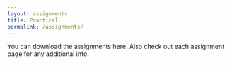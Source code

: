 ```yaml
---
layout: assignments
title: Practical
permalink: /assignments/
---
```

You can download the assignments here. Also check out each assignment page for any additional info.